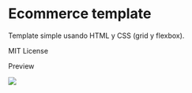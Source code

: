 # Ecommerce template
Template simple usando HTML y CSS (grid y flexbox).

MIT License

Preview

<img src="./assets/img/preview.png">